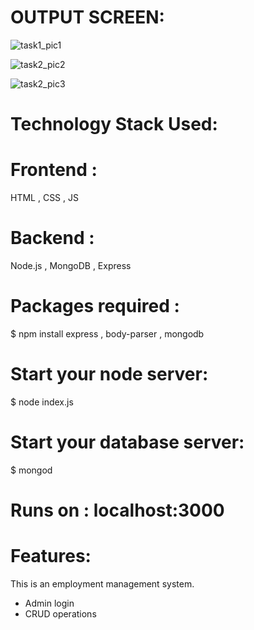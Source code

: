 # OUTPUT SCREEN:
 ![task1_pic1](https://github.com/Raveenaross/PRODIGY_FS_02/assets/166907857/7a3d7688-1024-40e7-8084-be1d4a26c15f)

 ![task2_pic2](https://github.com/Raveenaross/PRODIGY_FS_02/assets/166907857/e1a94dba-2f65-4dec-9d81-af10dd93b88c)

 ![task2_pic3](https://github.com/Raveenaross/PRODIGY_FS_02/assets/166907857/7e9ab548-e0a9-4c13-aafe-377c38c70097)

# Technology Stack Used:
# Frontend :
HTML , CSS , JS
# Backend : 
Node.js , MongoDB , Express

# Packages required :

$ npm install express , body-parser , mongodb

# Start your node server:

$ node index.js

# Start your database server:

$ mongod

# Runs on : localhost:3000

# Features:
This is an employment management system.
* Admin login
* CRUD operations


